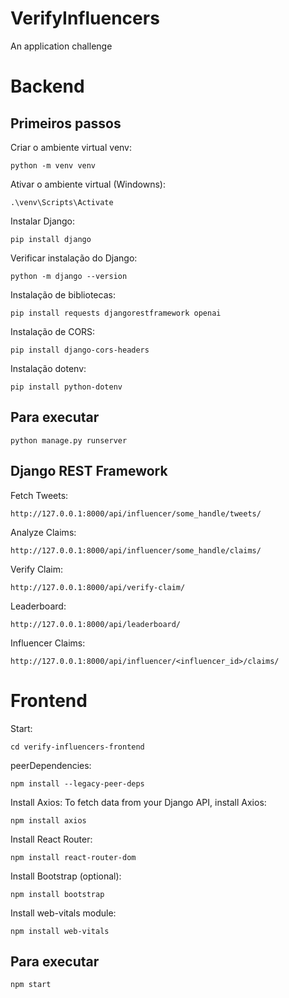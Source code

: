# VerifyInfluencers
An application challenge


# Backend
## Primeiros passos

Criar o ambiente virtual venv:
```
python -m venv venv
```
Ativar o ambiente virtual (Windowns):
```
.\venv\Scripts\Activate
```

Instalar Django:
```
pip install django
```
Verificar instalação do Django:
```
python -m django --version
```

Instalação de bibliotecas:
```
pip install requests djangorestframework openai
```
Instalação de CORS:
```
pip install django-cors-headers
```
Instalação dotenv:
```
pip install python-dotenv
```
## Para executar

```
python manage.py runserver
```
## Django REST Framework

Fetch Tweets:
```
http://127.0.0.1:8000/api/influencer/some_handle/tweets/
```
Analyze Claims:
```
http://127.0.0.1:8000/api/influencer/some_handle/claims/
```
Verify Claim:
```
http://127.0.0.1:8000/api/verify-claim/
```
Leaderboard:
```
http://127.0.0.1:8000/api/leaderboard/
```
Influencer Claims:
```
http://127.0.0.1:8000/api/influencer/<influencer_id>/claims/
```

# Frontend

Start:
```
cd verify-influencers-frontend
```
peerDependencies:
```
npm install --legacy-peer-deps
```
Install Axios: To fetch data from your Django API, install Axios:
```
npm install axios
```
Install React Router:
```
npm install react-router-dom
```
Install Bootstrap (optional):
```
npm install bootstrap
```
Install web-vitals module:
```
npm install web-vitals
```
## Para executar
```
npm start
```



